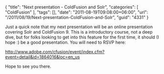 {
	"title": "Next presentation - ColdFusion and Solr",
	"categories": [
		"ColdFusion"
	],
	"tags": [],
	"date": "2011-08-19T09:08:00+06:00",
	"url": "/2011/08/19/Next-presentation-ColdFusion-and-Solr",
	"guid": "4331"
}

Just a quick note that my next presentation will be an online presentation covering Solr and ColdFusion 9. This is a introductory course, not a deep dive, but for folks looking to get into this feature for the first time, it should (I hope :) be a good presentation. You will need to RSVP here:

<a href="http://www.adobe.com/cfusion/event/index.cfm?event=detail&id=1864016&loc=en_us">http://www.adobe.com/cfusion/event/index.cfm?event=detail&id=1864016&loc=en_us</a>

Hope to see you there.